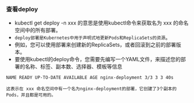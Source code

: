 ### 查看deploy
* kubectl get deploy -n xxx 的意思是使用kubectl命令来获取名为 xxx 的命名空间中的所有部署。
* `deploy部署是Kubernetes中用于声明式地更新Pods和ReplicaSets的资源`。
* 例如，您可以使用部署来创建新的ReplicaSets，或者回滚到之前的部署版本。
* 要使用kubectl的deploy命令，您需要先编写一个YAML文件，来描述您的部署的名称、标签、副本数、选择器、模板等信息

```text
NAME READY UP-TO-DATE AVAILABLE AGE nginx-deployment 3/3 3 3 40s

这表示在 xxx 命名空间中有一个名为nginx-deployment的部署，它创建了3个副本的Pods，并且都是可用的。
```



